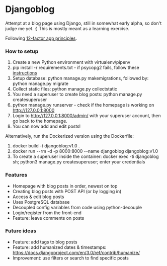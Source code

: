 # Djangoblog

Attempt at a blog page using Django, still in somewhat early alpha, so don't judge me yet. :) This is mostly meant as a learning exercise. 

Following [12-factor app principles](https://12factor.net/).

### How to setup

1) Create a new Python environment with virtualenv/pipenv
2) pip install -r requirements.txt - if psycopg2 fails, follow these [instructions]([http://web.archive.org/web/20140615091953/http://goshawknest.wordpress.com/2011/02/16/how-to-install-psycopg2-under-virtualenv/)
3) Setup database: python manage.py makemigrations, followed by: python manage.py migrate
4) Collect static files: python manage.py collectstatic 
5) You need a superuser to create blog posts: python manage.py createsuperuser
6) python manage.py runserver - check if the homepage is working on http://127.0.0.1:8000
7) Login to http://127.0.0.1:8000/admin/ with your superuser account, then go back to the homepage. 
8) You can now add and edit posts!

Alternatively, run the Dockerized version using the Dockerfile:

1) docker build -t djangoblog:v1.0 .
2) docker run --rm -d -p 8000:8000 --name djangoblog djangoblog:v1.0 
3) To create a superuser inside the container: docker exec -ti djangoblog sh; python3 manage.py createsuperuser; enter your credentials
    
### Features
 
- Homepage with blog posts in order, newest on top
- Creating blog posts with POST API (or by logging in)
- Access & edit blog posts
- Uses PostgreSQL database
- Decoupled config variables from code using python-decouple
- Login/register from the front-end
- Feature: leave comments on posts

### Future ideas

- Feature: add tags to blog posts
- Feature: add humanized dates & timestamps: https://docs.djangoproject.com/en/3.0/ref/contrib/humanize/
- Improvement: use filters or search to find specific posts



